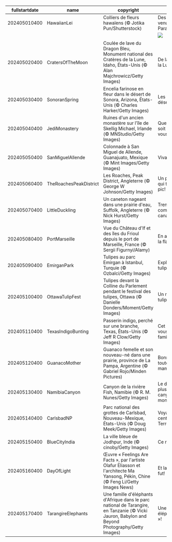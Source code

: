 |fullstartdate|name|copyright|title|image|
|--|--|--|--|--|
202405010400|HawaiianLei|Colliers de fleurs hawaïens (© Jotika Pun/Shutterstock)|Des colliers venus du Paradis|![](/fr-CA/2024/05/202405010400HawaiianLei.jpg)|
||||![](/fr-CA/2024/05/.jpg)|
202405020400|CratersOfTheMoon|Coulée de lave du Dragon Bleu, Monument national des Cratères de la Lune, Idaho, États-Unis (© Alan Majchrowicz/Getty Images)|De la Terre à la Lune|![](/fr-CA/2024/05/202405020400CratersOfTheMoon.jpg)|
202405030400|SonoranSpring|Encelia farinose en fleur dans le désert de Sonora, Arizona, États-Unis (© Charles Harker/Getty Images)|Les fleurs du désert|![](/fr-CA/2024/05/202405030400SonoranSpring.jpg)|
202405040400|JediMonastery|Ruines d'un ancien monastère sur l'île de Skellig Michael, Irlande (© MNStudio/Getty Images)|Que la force soit avec vous!|![](/fr-CA/2024/05/202405040400JediMonastery.jpg)|
202405050400|SanMiguelAllende|Colonnade à San Miguel de Allende, Guanajuato, Mexique (© Mint Images/Getty Images)|Viva Mexico!|![](/fr-CA/2024/05/202405050400SanMiguelAllende.jpg)|
202405060400|TheRoachesPeakDistrict|Les Roaches, Peak District, Angleterre (© George W Johnson/Getty Images)|Un paysage qui tombe à pic!|![](/fr-CA/2024/05/202405060400TheRoachesPeakDistrict.jpg)|
202405070400|LittleDuckling|Un caneton nageant dans une prairie d'eau, Suffolk, Angleterre (© Nick Hurst/Getty Images)|Trempé comme un canard!|![](/fr-CA/2024/05/202405070400LittleDuckling.jpg)|
202405080400|PortMarseille|Vue du Château d'If et des îles du Frioul depuis le port de Marseille, France (© Sergii Figurnyi/Alamy)|En attendant la flamme|![](/fr-CA/2024/05/202405080400PortMarseille.jpg)|
202405090400|EmirganPark|Tulipes au parc Emirgan à Istanbul, Turquie (© Ozbalci/Getty Images)|Explosion de tulipes|![](/fr-CA/2024/05/202405090400EmirganPark.jpg)|
202405100400|OttawaTulipFest|Tulipes devant la Colline du Parlement pendant le festival des tulipes, Ottawa (© Danielle Donders/Moment/Getty Images)|Un monde de tulipes|![](/fr-CA/2024/05/202405100400OttawaTulipFest.jpg)|
202405110400|TexasIndigoBunting|Passerin indigo, perché sur une branche, Texas, États-Unis (© Jeff R Clow/Getty Images)|Cet oiseau vous est-il familier?|![](/fr-CA/2024/05/202405110400TexasIndigoBunting.jpg)|
202405120400|GuanacoMother|Guanaco femelle et son nouveau-né dans une prairie, province de La Pampa, Argentine (© Gabriel Rojo/Minden Pictures)|Bonne fête à toutes les mamans!|![](/fr-CA/2024/05/202405120400GuanacoMother.jpg)|
202405130400|NamibiaCanyon|Canyon de la rivière Fish, Namibie (© R. M. Nunes/Getty Images)|Le deuxième plus grand canyon du monde|![](/fr-CA/2024/05/202405130400NamibiaCanyon.jpg)|
202405140400|CarlsbadNP|Parc national des grottes de Carlsbad, Nouveau-Mexique, États-Unis (© Doug Meek/Getty Images)|Voyage au centre de la Terre|![](/fr-CA/2024/05/202405140400CarlsbadNP.jpg)|
202405150400|BlueCityIndia|La ville bleue de Jodhpur, Inde (© cinoby/Getty Images)|Ce rêve bleu|![](/fr-CA/2024/05/202405150400BlueCityIndia.jpg)|
202405160400|DayOfLight|Œuvre « Feelings Are Facts », par l'artiste Olafur Eliasson et l'architecte Ma Yansong, Pékin, Chine (© Feng Li/Getty Images News)|Et la lumière fut!|![](/fr-CA/2024/05/202405160400DayOfLight.jpg)|
202405170400|TarangireElephants|Une famille d'éléphants d'Afrique dans le parc national de Tarangire, en Tanzanie (© Vicki Jauron, Babylon and Beyond Photography/Getty Images)|Une famille « éléphantesque »!|![](/fr-CA/2024/05/202405170400TarangireElephants.jpg)|
